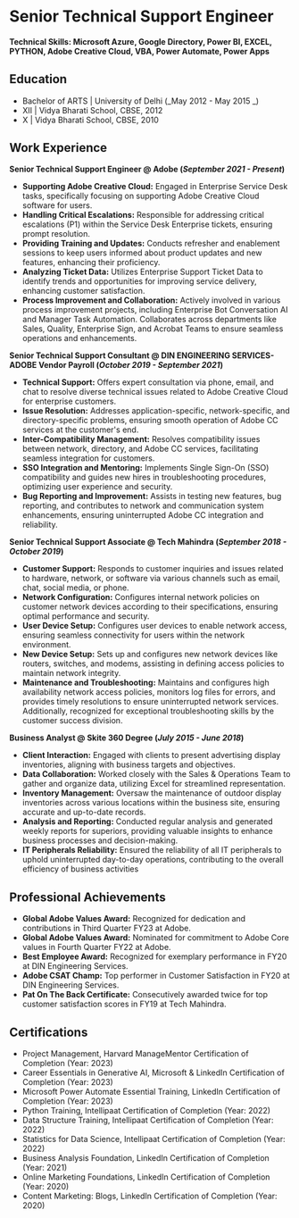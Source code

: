 # Senior Technical Support Engineer

#### Technical Skills: Microsoft Azure, Google Directory, Power BI, EXCEL, PYTHON, Adobe Creative Cloud, VBA, Power Automate, Power Apps 

## Education						       			        		
- Bachelor of ARTS | University of Delhi (_May 2012 - May 2015 _)
- XII | Vidya Bharati School, CBSE, 2012
- X   | Vidya Bharati School, CBSE, 2010

## Work Experience
**Senior Technical Support Engineer @ Adobe (_September 2021 - Present_)**
- **Supporting Adobe Creative Cloud:** Engaged in Enterprise Service Desk tasks, specifically focusing on supporting Adobe Creative Cloud software for users.
- **Handling Critical Escalations:** Responsible for addressing critical escalations (P1) within the Service Desk Enterprise tickets, ensuring prompt resolution.
- **Providing Training and Updates:** Conducts refresher and enablement sessions to keep users informed about product updates and new features, enhancing their proficiency.
- **Analyzing Ticket Data:** Utilizes Enterprise Support Ticket Data to identify trends and opportunities for improving service delivery, enhancing customer satisfaction.
- **Process Improvement and Collaboration:** Actively involved in various process improvement projects, including Enterprise Bot Conversation AI and Manager Task Automation. Collaborates across departments like Sales, 
   Quality, Enterprise Sign, and Acrobat Teams to ensure seamless operations and enhancements.

**Senior Technical Support Consultant  @ DIN ENGINEERING SERVICES- ADOBE Vendor Payroll (_October 2019 - September 2021_)**

- **Technical Support:** Offers expert consultation via phone, email, and chat to resolve diverse technical issues related to Adobe Creative Cloud for enterprise customers.
- **Issue Resolution:** Addresses application-specific, network-specific, and directory-specific problems, ensuring smooth operation of Adobe CC services at the customer's end.
- **Inter-Compatibility Management:** Resolves compatibility issues between network, directory, and Adobe CC services, facilitating seamless integration for customers.
- **SSO Integration and Mentoring:** Implements Single Sign-On (SSO) compatibility and guides new hires in troubleshooting procedures, optimizing user experience and security.
- **Bug Reporting and Improvement:** Assists in testing new features, bug reporting, and contributes to network and communication system enhancements, ensuring uninterrupted Adobe CC integration and reliability.

**Senior Technical Support Associate  @ Tech Mahindra (_September 2018 - October 2019_)**
- **Customer Support:** Responds to customer inquiries and issues related to hardware, network, or software via various channels such as email, chat, social media, or phone.
- **Network Configuration:** Configures internal network policies on customer network devices according to their specifications, ensuring optimal performance and security.
- **User Device Setup:** Configures user devices to enable network access, ensuring seamless connectivity for users within the network environment.
- **New Device Setup:** Sets up and configures new network devices like routers, switches, and modems, assisting in defining access policies to maintain network integrity.
- **Maintenance and Troubleshooting:** Maintains and configures high availability network access policies, monitors log files for errors, and provides timely resolutions to ensure uninterrupted network services. Additionally, recognized for exceptional troubleshooting skills by the customer success division.

**Business Analyst  @ Skite 360 Degree (_July 2015 - June 2018_)**
- **Client Interaction:** Engaged with clients to present advertising display inventories, aligning with business targets and objectives.
- **Data Collaboration:** Worked closely with the Sales & Operations Team to gather and organize data, utilizing Excel for streamlined representation.
- **Inventory Management:** Oversaw the maintenance of outdoor display inventories across various locations within the business site, ensuring accurate and up-to-date records.
- **Analysis and Reporting:** Conducted regular analysis and generated weekly reports for superiors, providing valuable insights to enhance business processes and decision-making.
- **IT Peripherals Reliability:** Ensured the reliability of all IT peripherals to uphold uninterrupted day-to-day operations, contributing to the overall efficiency of business activities

## Professional Achievements
- **Global Adobe Values Award:** Recognized for dedication and contributions in Third Quarter FY23 at Adobe.
- **Global Adobe Values Award:** Nominated for commitment to Adobe Core values in Fourth Quarter FY22 at Adobe.
- **Best Employee Award:** Recognized for exemplary performance in FY20 at DIN Engineering Services.
- **Adobe CSAT Champ:** Top performer in Customer Satisfaction in FY20 at DIN Engineering Services.
- **Pat On The Back Certificate:** Consecutively awarded twice for top customer satisfaction scores in FY19 at Tech Mahindra.

## Certifications
- Project Management, Harvard ManageMentor Certification of Completion (Year: 2023)  
- Career Essentials in Generative AI, Microsoft & LinkedIn Certification of Completion (Year: 2023)  
- Microsoft Power Automate Essential Training, LinkedIn Certification of Completion (Year: 2023)  
- Python Training, Intellipaat Certification of Completion (Year: 2022) 
- Data Structure Training, Intellipaat Certification of Completion (Year: 2022)
- Statistics for Data Science, Intellipaat Certification of Completion (Year: 2022) 
- Business Analysis Foundation, LinkedIn Certification of Completion (Year: 2021)    
- Online Marketing Foundations, LinkedIn Certification of Completion (Year: 2020) 
- Content Marketing: Blogs, LinkedIn Certification of Completion (Year: 2020) 


